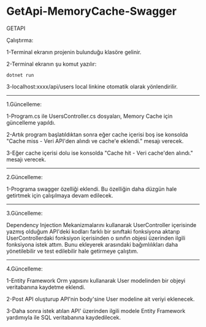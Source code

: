 # GetApi-MemoryCache-Swagger

GETAPI

Çalıştırma:

1-Terminal ekranın projenin bulunduğu klasöre gelinir.

2-Terminal ekranın şu komut yazılır:

  ```Csharp
  dotnet run
  ```
3-localhost:xxxx/api/users local linkine otomatik olarak yönlendirilir.

-------------------------------------------------------------------------

1.Güncelleme:

1-Program.cs ile UsersController.cs dosyaları, Memory Cache için güncelleme yapıldı.

2-Artık program başlatıldıktan sonra eğer cache içerisi boş ise konsolda "Cache miss - Veri API'den alındı ve cache'e eklendi." mesajı verecek.

3-Eğer cache içerisi dolu ise konsolda "Cache hit - Veri cache'den alındı." mesajı verecek.

----------------------------------------------------------------------------------------------

2.Güncelleme:

1-Programa swagger özelliği eklendi. Bu özelliğin daha düzgün hale getirtmek için çalışılmaya devam edilecek.

---------------------------------------------------------------------------------------------------------------

3.Güncelleme:

Dependency Injection Mekanizmalarını kullanarak UserController içerisinde yazmış olduğum API'deki kodları farklı bir sınıftaki fonksiyona aktarıp UserControllerdaki fonksiyon içerisinden o sınıfın objesi üzerinden ilgili fonksiyona istek attım.
Bunu ekleyerek arasındaki bağımlılıkları daha yönetilebilir ve test edilebilir hale getirmeye çalıştım.

------------------------------------------------------------------------------------------------------

4.Güncelleme:

1-Entity Framework Orm yapısını kullanarak User modelinden bir objeyi veritabanına kaydetme eklendi.

2-Post API oluşturup API'nin body'sine User modeline ait veriyi eklenecek.

3-Daha sonra istek atılan API' üzerinden ilgili modele Entity Framework yardımıyla ile SQL veritabanına kaydedilecek.




